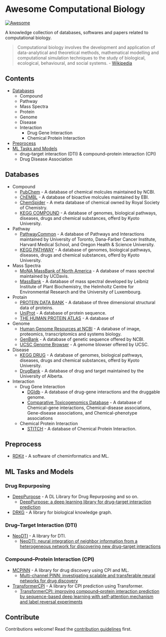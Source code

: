 # Awesome Computational Biology
[![Awesome](https://awesome.re/badge.svg)](https://awesome.re)

A knowledge collection of databases, softwares and papers related to computational biology.

> Computational biology involves the development and application of data-analytical and theoretical methods, 
> mathematical modelling and computational simulation techniques to the study of biological, ecological, 
> behavioural, and social systems. - [Wikipedia](https://en.wikipedia.org/wiki/Computational_biology)

## Contents

  - [Databases](#databases)
    - Compound
    - Pathway
    - Mass Spectra
    - Protein
    - Genome
    - Disease
    - Interaction
      - Drug Gene Interaction
      - Chemical Protein Interaction 
  - [Preprocess](#preprocess)
  - [ML Tasks and Models](#ml-tasks-and-models)
    - drug–target interaction (DTI) & compound–protein interaction (CPI)
    - Drug Disease Association

## Databases
- Compound
  - [PubChem](https://pubchem.ncbi.nlm.nih.gov/) - A database of chemical molcules maintained by NCBI.
  - [ChEMBL](https://www.ebi.ac.uk/chembl/) - A database of bioactive molcules maintained by EBI.
  - [ChemSpider](http://www.chemspider.com/) - A meta database of chemical owned by Royal Society of Chemistry.
  - [KEGG COMPOUND](https://www.genome.jp/kegg/compound/) - A database of genomes, biological pathways, diseases, drugs and chemical substances, offerd by Kyoto University. 
- Pathway
  - [PathwayCommon](https://www.pathwaycommons.org/) - A database of Pathways and Interactions maintained by University of Toronto, Dana-Farber Cancer Institute, Harvard Medical School, and Oregon Health & Science University.
  - [KEGG PATHWAY](https://www.genome.jp/kegg/pathway.html) - A database of genomes, biological pathways, diseases, drugs and chemical substances, offerd by Kyoto University. 
- Mass Spectra
  - [MoNA MassBank of North America](https://mona.fiehnlab.ucdavis.edu/) - A database of mass spectral maintained by UCDavis.
  - [MassBank](http://www.massbank.jp/) - A database of mass spectral developed by Leibniz Institute of Plant Biochemistry, the Helmholtz Centre for Environmental Research and the University of Luxembourg.
- Protain
  - [PROTEIN DATA BANK](https://www.rcsb.org/) - A database of three dimensional structural data of proteins.
  - [UniProt](https://www.uniprot.org/) - A database of protein sequence.
  - [THE HUMAN PROTEIN ATLAS](https://www.proteinatlas.org/) - A database of 
- Genome
  - [Human Genome Resources at NCBI](https://www.ncbi.nlm.nih.gov/projects/genome/guide/human/index.shtml) - A database of image, proteomics, transcriptomics and systems biology.
  - [GenBank](https://www.ncbi.nlm.nih.gov/genbank/) - A database of genetic sequence offered by NCBI.
  - [UCSC Genome Browser](https://genome.ucsc.edu/) - A genome blowser offered by UCSC.
- Disease
  - [KEGG DRUG](https://www.genome.jp/kegg/drug/) - A database of genomes, biological pathways, diseases, drugs and chemical substances, offerd by Kyoto University. 
  - [DrugBank](https://www.drugbank.com/) - A database of drug and target maintained by the University of Alberta. 
- Interaction
  - Drug Gene Interaction
    - [DGIdb](https://www.dgidb.org/) - A database of drug-gene interactions and the druggable genome.
    - [Comparative Toxicogenomics Database](http://ctdbase.org/) - A database of Chemical-gene interactions, Chemical-disease associations, Gene-disease associations, and Chemical-phenotype associations
  - Chemical Protein Interaction 
    - [STITCH](http://stitch.embl.de/) - A database of Chemical Protein Interaction.

## Preprocess

- [RDKit](https://github.com/rdkit/rdkit) - A software of cheminformatics and ML.

## ML Tasks and Models

### Drug Repurposing

- [DeepPurpose](https://github.com/kexinhuang12345/DeepPurpose) - A DL Library for Drug Repurposing and so on.
  - [DeepPurpose: a deep learning library for drug–target interaction prediction](https://academic.oup.com/bioinformatics/article/36/22-23/5545/6020256?login=false)
- [DRKG](https://github.com/gnn4dr/DRKG) - A library for biological knowledge graph.

### Drug–Target Interaction (DTI)

- [NeoDTI](https://github.com/FangpingWan/NeoDTI) - A library for DTI.
  - [NeoDTI: neural integration of neighbor information from a heterogeneous network for discovering new drug–target interactions](https://academic.oup.com/bioinformatics/article/35/1/104/5047760?login=false)

### Compound–Protein Interaction (CPI)

- [MCPINN](https://github.com/mhlee0903/multi_channels_PINN) - A library for drug discovery using CPI and ML.
  - [Multi-channel PINN: investigating scalable and transferable neural networks for drug discovery](https://www.ncbi.nlm.nih.gov/pmc/articles/PMC6617572/)
- [TransformerCPI](https://github.com/lifanchen-simm/transformerCPI) - A library for CPI prediction using Transformer.
  - [TransformerCPI: improving compound–protein interaction prediction by sequence-based deep learning with self-attention mechanism and label reversal experiments](https://academic.oup.com/bioinformatics/article/36/16/4406/5840724?login=false)

## Contribute

Contributions welcome! Read the [contribution guidelines](contributing.md) first.
